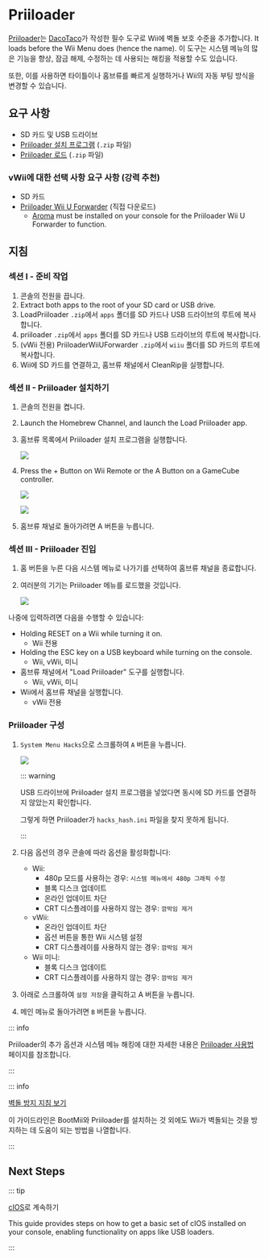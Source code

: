 # Priiloader

[Priiloader](https://github.com/DacoTaco/priiloader)는 [DacoTaco](https://github.com/DacoTaco)가 작성한 필수 도구로 Wii에 벽돌 보호 수준을 추가합니다. It loads before the Wii Menu does (hence the name). 이 도구는 시스템 메뉴의 많은 기능을 향상, 잠금 해제, 수정하는 데 사용되는 해킹을 적용할 수도 있습니다.

또한, 이를 사용하면 타이틀이나 홈브류를 빠르게 실행하거나 Wii의 자동 부팅 방식을 변경할 수 있습니다.

## 요구 사항

- SD 카드 및 USB 드라이브
- [Priiloader 설치 프로그램](https://oscwii.org/library/app/priiloader) (`.zip` 파일)
- [Priiloader 로드](https://oscwii.org/library/app/loadpriiloader) (`.zip` 파일)

### vWii에 대한 선택 사항 요구 사항 (강력 추천)

- SD 카드
- [Priiloader Wii U Forwarder](https://github.com/DacoTaco/priiloader/releases/download/0.10.0/PriiloaderWiiUForwarder.zip) (직접 다운로드)
    - [Aroma](https://wiiu.hacks.guide/aroma/getting-started) must be installed on your console for the Priiloader Wii U Forwarder to function.

## 지침

### 섹션 I - 준비 작업

1. 콘솔의 전원을 끕니다.
2. Extract both apps to the root of your SD card or USB drive.
3. LoadPriiloader `.zip`에서 `apps` 폴더를 SD 카드나 USB 드라이브의 루트에 복사합니다.
4. priiloader `.zip`에서 `apps` 폴더를 SD 카드나 USB 드라이브의 루트에 복사합니다.
5. (vWii 전용) PriiloaderWiiUForwarder `.zip`에서 `wiiu` 폴더를 SD 카드의 루트에 복사합니다.
6. Wii에 SD 카드를 연결하고, 홈브류 채널에서 CleanRip을 실행합니다.

### 섹션 II - Priiloader 설치하기

1. 콘솔의 전원을 켭니다.

2. Launch the Homebrew Channel, and launch the Load Priiloader app.

3. 홈브류 목록에서 Priiloader 설치 프로그램을 실행합니다.

    ![](/images/hbc/priiloader-and-loadpriiloader.png)

4. Press the + Button on Wii Remote or the A Button on a GameCube controller.

    ![](/images/priiloader/installer.png)

    ![](/images/priiloader/installing.png)

5. 홈브류 채널로 돌아가려면 A 버튼을 누릅니다.

### 섹션 III - Priiloader 진입

1. 홈 버튼을 누른 다음 시스템 메뉴로 나가기를 선택하여 홈브류 채널을 종료합니다.
2. 여러분의 기기는 Priiloader 메뉴를 로드했을 것입니다.

    ![](/images/priiloader/menu.png)

나중에 입력하려면 다음을 수행할 수 있습니다:

- Holding RESET on a Wii while turning it on.
    - Wii 전용
- Holding the ESC key on a USB keyboard while turning on the console.
    - Wii, vWii, 미니
- 홈브류 채널에서 "Load Priiloader" 도구를 실행합니다.
    - Wii, vWii, 미니
- Wii에서 홈브류 채널을 실행합니다.
    - vWii 전용

### Priiloader 구성

1. `System Menu Hacks`으로 스크롤하여 `A` 버튼을 누릅니다.

    ![](/images/priiloader/menu_hacks.png)

    ::: warning

    USB 드라이브에 Priiloader 설치 프로그램을 넣었다면 동시에 SD 카드를 연결하지 않았는지 확인합니다.

    그렇게 하면 Priiloader가 `hacks_hash.ini` 파일을 찾지 못하게 됩니다.

    :::

2. 다음 옵션의 경우 콘솔에 따라 옵션을 활성화합니다:
    - Wii:
        - 480p 모드를 사용하는 경우: `시스템 메뉴에서 480p 그래픽 수정`
        - 블록 디스크 업데이트
        - 온라인 업데이트 차단
        - CRT 디스플레이를 사용하지 않는 경우: `깜박임 제거`
    - vWii:
        - 온라인 업데이트 차단
        - 옵션 버튼을 통한 Wii 시스템 설정
        - CRT 디스플레이를 사용하지 않는 경우: `깜박임 제거`
    - Wii 미니:
        - 블록 디스크 업데이트
        - CRT 디스플레이를 사용하지 않는 경우: `깜박임 제거`

3. 아래로 스크롤하여 `설정 저장`을 클릭하고 A 버튼을 누릅니다.

4. 메인 메뉴로 돌아가려면 `B` 버튼을 누릅니다.

::: info

Priiloader의 추가 옵션과 시스템 메뉴 해킹에 대한 자세한 내용은 [Priiloader 사용법](priiloader-usage) 페이지를 참조합니다.

:::

::: info

[벽돌 방지 지침 보기](bricks#brick-prevention)

이 가이드라인은 BootMii와 Priiloader를 설치하는 것 외에도 Wii가 벽돌되는 것을 방지하는 데 도움이 되는 방법을 나열합니다.

:::

## Next Steps

::: tip

[cIOS](cios)로 계속하기

This guide provides steps on how to get a basic set of cIOS installed on your console, enabling functionality on apps like USB loaders.

:::
